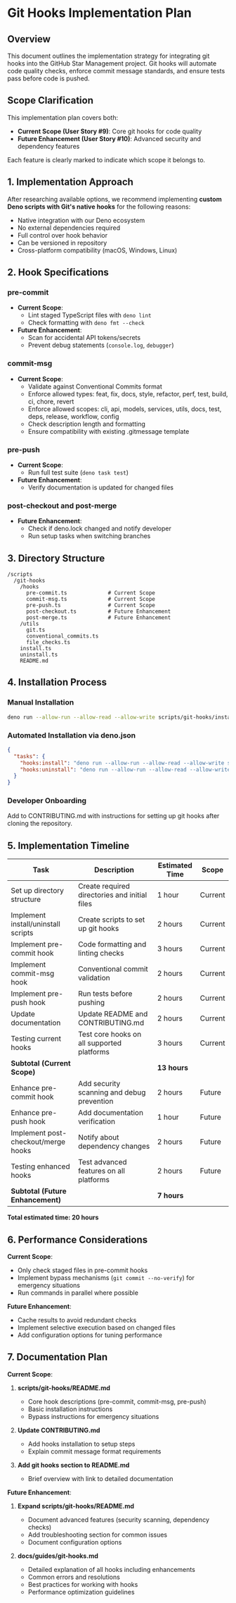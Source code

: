 # Git Hooks Implementation Plan

## Overview

This document outlines the implementation strategy for integrating git hooks
into the GitHub Star Management project. Git hooks will automate code quality
checks, enforce commit message standards, and ensure tests pass before code is
pushed.

## Scope Clarification

This implementation plan covers both:

- **Current Scope (User Story #9)**: Core git hooks for code quality
- **Future Enhancement (User Story #10)**: Advanced security and dependency
  features

Each feature is clearly marked to indicate which scope it belongs to.

## 1. Implementation Approach

After researching available options, we recommend implementing **custom Deno
scripts with Git's native hooks** for the following reasons:

- Native integration with our Deno ecosystem
- No external dependencies required
- Full control over hook behavior
- Can be versioned in repository
- Cross-platform compatibility (macOS, Windows, Linux)

## 2. Hook Specifications

### pre-commit

- **Current Scope**:
  - Lint staged TypeScript files with `deno lint`
  - Check formatting with `deno fmt --check`
- **Future Enhancement**:
  - Scan for accidental API tokens/secrets
  - Prevent debug statements (`console.log`, `debugger`)

### commit-msg

- **Current Scope**:
  - Validate against Conventional Commits format
  - Enforce allowed types: feat, fix, docs, style, refactor, perf, test, build,
    ci, chore, revert
  - Enforce allowed scopes: cli, api, models, services, utils, docs, test, deps,
    release, workflow, config
  - Check description length and formatting
  - Ensure compatibility with existing .gitmessage template

### pre-push

- **Current Scope**:
  - Run full test suite (`deno task test`)
- **Future Enhancement**:
  - Verify documentation is updated for changed files

### post-checkout and post-merge

- **Future Enhancement**:
  - Check if deno.lock changed and notify developer
  - Run setup tasks when switching branches

## 3. Directory Structure

```
/scripts
  /git-hooks
    /hooks
      pre-commit.ts             # Current Scope
      commit-msg.ts             # Current Scope
      pre-push.ts               # Current Scope
      post-checkout.ts          # Future Enhancement
      post-merge.ts             # Future Enhancement
    /utils
      git.ts
      conventional_commits.ts
      file_checks.ts
    install.ts
    uninstall.ts
    README.md
```

## 4. Installation Process

### Manual Installation

```bash
deno run --allow-run --allow-read --allow-write scripts/git-hooks/install.ts
```

### Automated Installation via deno.json

```json
{
  "tasks": {
    "hooks:install": "deno run --allow-run --allow-read --allow-write scripts/git-hooks/install.ts",
    "hooks:uninstall": "deno run --allow-run --allow-read --allow-write scripts/git-hooks/uninstall.ts"
  }
}
```

### Developer Onboarding

Add to CONTRIBUTING.md with instructions for setting up git hooks after cloning
the repository.

## 5. Implementation Timeline

| Task                                | Description                                   | Estimated Time | Scope   |
| ----------------------------------- | --------------------------------------------- | -------------- | ------- |
| Set up directory structure          | Create required directories and initial files | 1 hour         | Current |
| Implement install/uninstall scripts | Create scripts to set up git hooks            | 2 hours        | Current |
| Implement pre-commit hook           | Code formatting and linting checks            | 3 hours        | Current |
| Implement commit-msg hook           | Conventional commit validation                | 2 hours        | Current |
| Implement pre-push hook             | Run tests before pushing                      | 2 hours        | Current |
| Update documentation                | Update README and CONTRIBUTING.md             | 2 hours        | Current |
| Testing current hooks               | Test core hooks on all supported platforms    | 3 hours        | Current |
| **Subtotal (Current Scope)**        |                                               | **13 hours**   |         |
| Enhance pre-commit hook             | Add security scanning and debug prevention    | 2 hours        | Future  |
| Enhance pre-push hook               | Add documentation verification                | 1 hour         | Future  |
| Implement post-checkout/merge hooks | Notify about dependency changes               | 2 hours        | Future  |
| Testing enhanced hooks              | Test advanced features on all platforms       | 2 hours        | Future  |
| **Subtotal (Future Enhancement)**   |                                               | **7 hours**    |         |

**Total estimated time: 20 hours**

## 6. Performance Considerations

**Current Scope**:

- Only check staged files in pre-commit hooks
- Implement bypass mechanisms (`git commit --no-verify`) for emergency
  situations
- Run commands in parallel where possible

**Future Enhancement**:

- Cache results to avoid redundant checks
- Implement selective execution based on changed files
- Add configuration options for tuning performance

## 7. Documentation Plan

**Current Scope**:

1. **scripts/git-hooks/README.md**
   - Core hook descriptions (pre-commit, commit-msg, pre-push)
   - Basic installation instructions
   - Bypass instructions for emergency situations

2. **Update CONTRIBUTING.md**
   - Add hooks installation to setup steps
   - Explain commit message format requirements

3. **Add git hooks section to README.md**
   - Brief overview with link to detailed documentation

**Future Enhancement**:

1. **Expand scripts/git-hooks/README.md**
   - Document advanced features (security scanning, dependency checks)
   - Add troubleshooting section for common issues
   - Document configuration options

2. **docs/guides/git-hooks.md**
   - Detailed explanation of all hooks including enhancements
   - Common errors and resolutions
   - Best practices for working with hooks
   - Performance optimization guidelines
